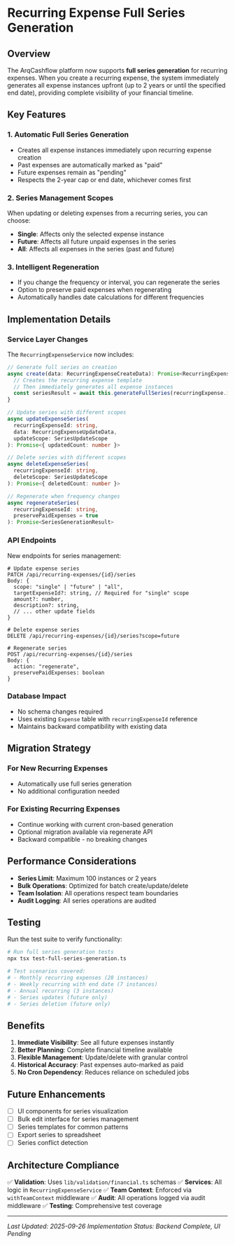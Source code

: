 # Recurring Expense Full Series Generation

## Overview

The ArqCashflow platform now supports **full series generation** for recurring expenses. When you create a recurring expense, the system immediately generates all expense instances upfront (up to 2 years or until the specified end date), providing complete visibility of your financial timeline.

## Key Features

### 1. **Automatic Full Series Generation**
- Creates all expense instances immediately upon recurring expense creation
- Past expenses are automatically marked as "paid"
- Future expenses remain as "pending"
- Respects the 2-year cap or end date, whichever comes first

### 2. **Series Management Scopes**
When updating or deleting expenses from a recurring series, you can choose:
- **Single**: Affects only the selected expense instance
- **Future**: Affects all future unpaid expenses in the series
- **All**: Affects all expenses in the series (past and future)

### 3. **Intelligent Regeneration**
- If you change the frequency or interval, you can regenerate the series
- Option to preserve paid expenses when regenerating
- Automatically handles date calculations for different frequencies

## Implementation Details

### Service Layer Changes

The `RecurringExpenseService` now includes:

```typescript
// Generate full series on creation
async create(data: RecurringExpenseCreateData): Promise<RecurringExpenseWithRelations> {
  // Creates the recurring expense template
  // Then immediately generates all expense instances
  const seriesResult = await this.generateFullSeries(recurringExpense.id)
}

// Update series with different scopes
async updateExpenseSeries(
  recurringExpenseId: string,
  data: RecurringExpenseUpdateData,
  updateScope: SeriesUpdateScope
): Promise<{ updatedCount: number }>

// Delete series with different scopes
async deleteExpenseSeries(
  recurringExpenseId: string,
  deleteScope: SeriesUpdateScope
): Promise<{ deletedCount: number }>

// Regenerate when frequency changes
async regenerateSeries(
  recurringExpenseId: string,
  preservePaidExpenses = true
): Promise<SeriesGenerationResult>
```

### API Endpoints

New endpoints for series management:

```
# Update expense series
PATCH /api/recurring-expenses/{id}/series
Body: {
  scope: "single" | "future" | "all",
  targetExpenseId?: string, // Required for "single" scope
  amount?: number,
  description?: string,
  // ... other update fields
}

# Delete expense series
DELETE /api/recurring-expenses/{id}/series?scope=future

# Regenerate series
POST /api/recurring-expenses/{id}/series
Body: {
  action: "regenerate",
  preservePaidExpenses: boolean
}
```

### Database Impact

- No schema changes required
- Uses existing `Expense` table with `recurringExpenseId` reference
- Maintains backward compatibility with existing data

## Migration Strategy

### For New Recurring Expenses
- Automatically use full series generation
- No additional configuration needed

### For Existing Recurring Expenses
- Continue working with current cron-based generation
- Optional migration available via regenerate API
- Backward compatible - no breaking changes

## Performance Considerations

- **Series Limit**: Maximum 100 instances or 2 years
- **Bulk Operations**: Optimized for batch create/update/delete
- **Team Isolation**: All operations respect team boundaries
- **Audit Logging**: All series operations are audited

## Testing

Run the test suite to verify functionality:

```bash
# Run full series generation tests
npx tsx test-full-series-generation.ts

# Test scenarios covered:
# - Monthly recurring expenses (28 instances)
# - Weekly recurring with end date (7 instances)
# - Annual recurring (3 instances)
# - Series updates (future only)
# - Series deletion (future only)
```

## Benefits

1. **Immediate Visibility**: See all future expenses instantly
2. **Better Planning**: Complete financial timeline available
3. **Flexible Management**: Update/delete with granular control
4. **Historical Accuracy**: Past expenses auto-marked as paid
5. **No Cron Dependency**: Reduces reliance on scheduled jobs

## Future Enhancements

- [ ] UI components for series visualization
- [ ] Bulk edit interface for series management
- [ ] Series templates for common patterns
- [ ] Export series to spreadsheet
- [ ] Series conflict detection

## Architecture Compliance

✅ **Validation**: Uses `lib/validation/financial.ts` schemas
✅ **Services**: All logic in `RecurringExpenseService`
✅ **Team Context**: Enforced via `withTeamContext` middleware
✅ **Audit**: All operations logged via audit middleware
✅ **Testing**: Comprehensive test coverage

---

*Last Updated: 2025-09-26*
*Implementation Status: Backend Complete, UI Pending*